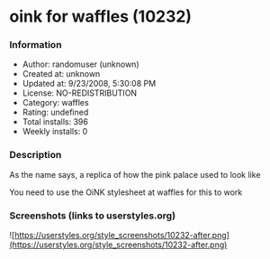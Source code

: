 # oink for waffles (10232)

### Information
- Author: randomuser (unknown)
- Created at: unknown
- Updated at: 9/23/2008, 5:30:08 PM
- License: NO-REDISTRIBUTION
- Category: waffles
- Rating: undefined
- Total installs: 396
- Weekly installs: 0


### Description
As the name says, a replica of how the pink palace used to look like

You need to use the OiNK stylesheet at waffles for this to work


### Screenshots (links to userstyles.org)
![https://userstyles.org/style_screenshots/10232-after.png](https://userstyles.org/style_screenshots/10232-after.png)


